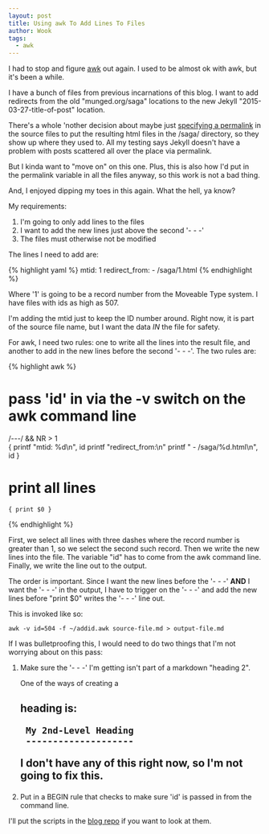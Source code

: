 ```yaml
---
layout: post
title: Using awk To Add Lines To Files
author: Wook
tags:
  - awk
---
```


I had to stop and figure [awk][] out again.  I used to be almost ok with awk, but it's
been a while.

I have a bunch of files from previous incarnations of this blog.  I want to
add redirects from the old "munged.org/saga" locations to the new Jekyll
"2015-03-27-title-of-post" location.

There's a whole 'nother decision about maybe just [specifying a permalink][permalink]
in the source files to put the resulting html files in the /saga/ directory, so
they show up where they used to.  All my testing says Jekyll doesn't have a
problem with posts scattered all over the place via permalink.

But I kinda want to "move on" on this one.  Plus, this is also how I'd put in
the permalink variable in all the files anyway, so this work is not a bad thing.

And, I enjoyed dipping my toes in this again.  What the hell, ya know?

My requirements:

1. I'm going to only add lines to the files
1. I want to add the new lines just above the second '- - -'
1. The files must otherwise not be modified

The lines I need to add are:

{% highlight yaml %}
mtid: 1
redirect_from:
    - /saga/1.html
{% endhighlight %}

Where '1' is going to be a record number from the Moveable Type system.  I have
files with ids as high as 507.

I'm adding the mtid just to keep the ID number around.  Right now, it is part of the source
file name, but I want the data *IN* the file for safety.

For awk, I need two rules: one to write all the lines into the result file, and
another to add in the new lines before the second '- - -'.  The two rules are:

{% highlight awk %}
# pass 'id' in via the -v switch on the awk command line
/---/ && NR > 1 \
    {
        printf "mtid: %d\n", id
        printf "redirect_from:\n"
        printf "  - /saga/%d.html\n", id
    }
# print all lines
    { print $0 }
{% endhighlight %}

First, we select all lines with three dashes where the record number is greater than
1, so we select the second such record.  Then we write the new lines into the file.
The variable "id" has to come from the awk command line.  Finally, we write the line
out to the output.

The order is important.  Since I want the new lines before the '- - -' **AND** I want
the '- - -' in the output, I have to trigger on the '- - -' and add the new lines before
"print $0" writes the '- - -' line out.

This is invoked like so:

    awk -v id=504 -f ~/addid.awk source-file.md > output-file.md

If I was bulletproofing this, I would need to do two things that I'm not worrying
about on this pass:

1. Make sure the '- - -' I'm getting isn't part of a markdown "heading 2".

    One of the ways of creating a <h2> heading is:

        My 2nd-Level Heading
        --------------------

    I don't have any of this right now, so I'm not going to fix this.

2. Put in a BEGIN rule that checks to make sure 'id' is passed in from the command
   line.

I'll put the scripts in the [blog repo][] if you want to look at them.

[blog repo]:    https://github.com/wookdev/wookdev.github.io/tree/master/_tools
[awk]:          https://en.wikipedia.org/wiki/AWK
[permalink]:    http://jekyllrb.com/docs/frontmatter/ "Jekyll Docs"